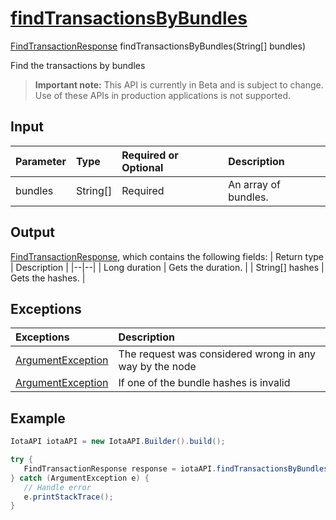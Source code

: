 
# [findTransactionsByBundles](https://github.com/iotaledger/iota-java/blob/master/jota/src/main/java/org/iota/jota/IotaAPICore.java#L316)
 [FindTransactionResponse](https://github.com/iotaledger/iota-java/blob/master/jota/src/main/java/org/iota/jota/dto/response/FindTransactionResponse.java) findTransactionsByBundles(String[] bundles)

Find the transactions by bundles
> **Important note:** This API is currently in Beta and is subject to change. Use of these APIs in production applications is not supported.

## Input
| Parameter       | Type | Required or Optional | Description |
|:---------------|:--------|:--------| :--------|
| bundles | String[] | Required | An array of bundles. |
    
## Output
[FindTransactionResponse](https://github.com/iotaledger/iota-java/blob/master/jota/src/main/java/org/iota/jota/dto/response/FindTransactionResponse.java), which contains the following fields:
| Return type | Description |
|--|--|
| Long duration | Gets the duration. |
| String[] hashes | Gets the hashes. |

## Exceptions
| Exceptions     | Description |
|:---------------|:--------|
| [ArgumentException](https://github.com/iotaledger/iota-java/blob/master/jota/src/main/java/org/iota/jota/error/ArgumentException.java) | The request was considered wrong in any way by the node |
| [ArgumentException](https://github.com/iotaledger/iota-java/blob/master/jota/src/main/java/org/iota/jota/error/ArgumentException.java) | If one of the bundle hashes is invalid |


 ## Example
 
 ```Java
 IotaAPI iotaAPI = new IotaAPI.Builder().build();

try { 
    FindTransactionResponse response = iotaAPI.findTransactionsByBundles(new String[]{"RLDXLTTJDKMKLYMIRGVWOZNJ9KBTUTJKSTNIXBWQFTGXQKTCWPJJ9RUP9WHZMADDMO9S9SHOFKGY9A9QH", "WNLUTUFSNMGDSXEE9IJDFBYUJGORUVFZUHUFB9HSETSBTVGTHIXRJYDWWDS9AVNIW9QOHEFJGBQMDTFKC"});
} catch (ArgumentException e) { 
    // Handle error
    e.printStackTrace(); 
}
 ```
